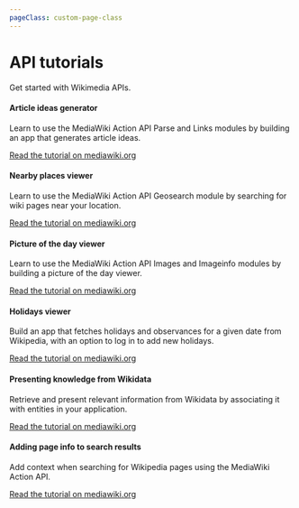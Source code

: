 ```yaml
---
pageClass: custom-page-class
---
```


# API tutorials

Get started with Wikimedia APIs.

<div class="contentsection">

<div class="contentbox">
<h4>Article ideas generator</h4>
<div>
<p>Learn to use the MediaWiki Action API Parse and Links modules by building an app that generates article ideas.</p>
<p><a href="https://www.mediawiki.org/wiki/API:Article_ideas_generator" target="_blank" rel="noopener noreferrer">Read the tutorial on mediawiki.org</a></p>
</div></div>

<div class="contentbox">
<h4>Nearby places viewer</h4>
<div>
<p>Learn to use the MediaWiki Action API Geosearch module by searching for wiki pages near your location.</p>
<p><a href="https://www.mediawiki.org/wiki/API:Nearby_places_viewer" target="_blank" rel="noopener noreferrer">Read the tutorial on mediawiki.org</a></p>
</div></div>

<div class="contentbox">
<h4>Picture of the day viewer</h4>
<div>
<p>Learn to use the MediaWiki Action API Images and Imageinfo modules by building a picture of the day viewer.</p>
<p><a href="https://www.mediawiki.org/wiki/API:Picture_of_the_day_viewer" target="_blank" rel="noopener noreferrer">Read the tutorial on mediawiki.org</a></p>
</div></div>

<div class="contentbox">
<h4>Holidays viewer</h4>
<div>
<p>Build an app that fetches holidays and observances for a given date from Wikipedia, with an option to log in to add new holidays.</p>
<p><a href="https://www.mediawiki.org/wiki/API:Holidays_viewer" target="_blank" rel="noopener noreferrer">Read the tutorial on mediawiki.org</a></p>
</div></div>

<div class="contentbox">
<h4>Presenting knowledge from Wikidata</h4>
<div>
<p>Retrieve and present relevant information from Wikidata by associating it with entities in your application.</p>
<p><a href="https://www.mediawiki.org/wiki/API:Presenting_Wikidata_knowledge" target="_blank" rel="noopener noreferrer">Read the tutorial on mediawiki.org</a></p>
</div></div>

<div class="contentbox">
<h4>Adding page info to search results</h4>
<div>
<p>Add context when searching for Wikipedia pages using the MediaWiki Action API.</p>
<p><a href="https://www.mediawiki.org/wiki/API:Page_info_in_search_results" target="_blank" rel="noopener noreferrer">Read the tutorial on mediawiki.org</a></p>
</div></div>

</div>

